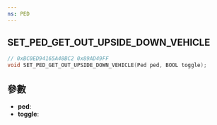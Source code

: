 ```yaml
---
ns: PED
---
```

## SET_PED_GET_OUT_UPSIDE_DOWN_VEHICLE

```c
// 0xBC0ED94165A48BC2 0x89AD49FF
void SET_PED_GET_OUT_UPSIDE_DOWN_VEHICLE(Ped ped, BOOL toggle);
```


## 參數
* **ped**: 
* **toggle**: 

